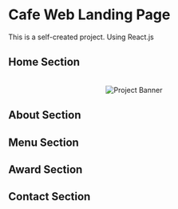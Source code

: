 # Cafe Web Landing Page

This is a self-created project. Using React.js

## Home Section
<div align="center">
  <br />
      <img src="https://github.com/adrianhajdin/portfolio/assets/151519281/c6ca3c03-6cb7-4f67-a9b9-a73da5bfa0d8" alt="Project Banner">
  <br />
</div>

## About Section

## Menu Section

## Award Section

## Contact Section
